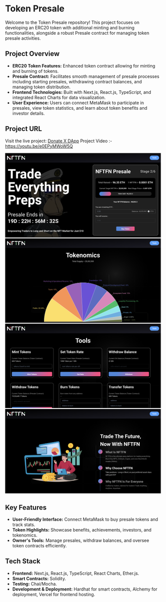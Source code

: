 # Token Presale

Welcome to the Token Presale repository! This project focuses on developing an ERC20 token with additional minting and burning functionalities, alongside a robust Presale contract for managing token presale activities.

## Project Overview

- **ERC20 Token Features:** Enhanced token contract allowing for minting and burning of tokens.
- **Presale Contract:** Facilitates smooth management of presale processes including starting presales, withdrawing contract balances, and managing token distribution.
- **Frontend Technologies:** Built with Next.js, React.js, TypeScript, and integrated React Charts for data visualization.
- **User Experience:** Users can connect MetaMask to participate in presales, view token statistics, and learn about token benefits and investor details.

## Project URL

Visit the live project: [Donate X DApp](https://token-presale3-0.vercel.app/)
Project Video :- https://youtu.be/e0EPyMWoW5Q

![Landing Section](readmeAssets/landingPage.png)
![Tokenomics Section](readmeAssets/tokenomicsChart.png)
![Presale Owner's Tools](readmeAssets/presaleOwnerTools.png)
![Travel with us](readmeAssets/tradeWithUS.png)

## Key Features

- **User-Friendly Interface:** Connect MetaMask to buy presale tokens and track stats.
- **Token Highlights:** Showcase benefits, achievements, investors, and tokenomics.
- **Owner's Tools:** Manage presales, withdraw balances, and oversee token contracts efficiently.

## Tech Stack

- **Frontend:** Next.js, React.js, TypeScript, React Charts, Ether.js.
- **Smart Contracts:** Solidity.
- **Testing:** Chai/Mocha.
- **Development & Deployment:** Hardhat for smart contracts, Alchemy for deployment, Vercel for frontend hosting.
